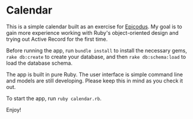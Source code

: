 # Calendar

This is a simple calendar built as an exercise for [Epicodus](http://www.epicodus.com/). My goal
is to gain more experience working with Ruby's object-oriented design and trying
out Active Record for the first time.

Before running the app, run `bundle install` to install the necessary gems, `rake db:create` to
create your database, and then `rake db:schema:load` to load the database schema.

The app is built in pure Ruby. The user interface is simple command line and models are still
developing. Please keep this in mind as you check it out.

To start the app, run `ruby calendar.rb`.

Enjoy!